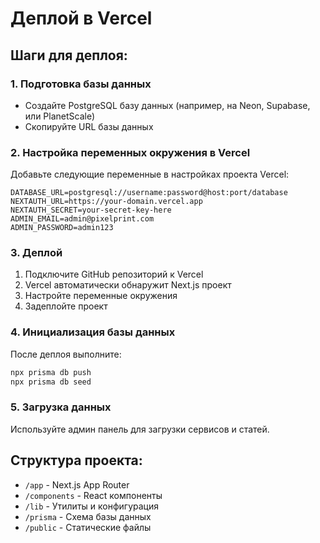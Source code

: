 # Деплой в Vercel

## Шаги для деплоя:

### 1. Подготовка базы данных
- Создайте PostgreSQL базу данных (например, на Neon, Supabase, или PlanetScale)
- Скопируйте URL базы данных

### 2. Настройка переменных окружения в Vercel
Добавьте следующие переменные в настройках проекта Vercel:

```
DATABASE_URL=postgresql://username:password@host:port/database
NEXTAUTH_URL=https://your-domain.vercel.app
NEXTAUTH_SECRET=your-secret-key-here
ADMIN_EMAIL=admin@pixelprint.com
ADMIN_PASSWORD=admin123
```

### 3. Деплой
1. Подключите GitHub репозиторий к Vercel
2. Vercel автоматически обнаружит Next.js проект
3. Настройте переменные окружения
4. Задеплойте проект

### 4. Инициализация базы данных
После деплоя выполните:
```bash
npx prisma db push
npx prisma db seed
```

### 5. Загрузка данных
Используйте админ панель для загрузки сервисов и статей.

## Структура проекта:
- `/app` - Next.js App Router
- `/components` - React компоненты
- `/lib` - Утилиты и конфигурация
- `/prisma` - Схема базы данных
- `/public` - Статические файлы
